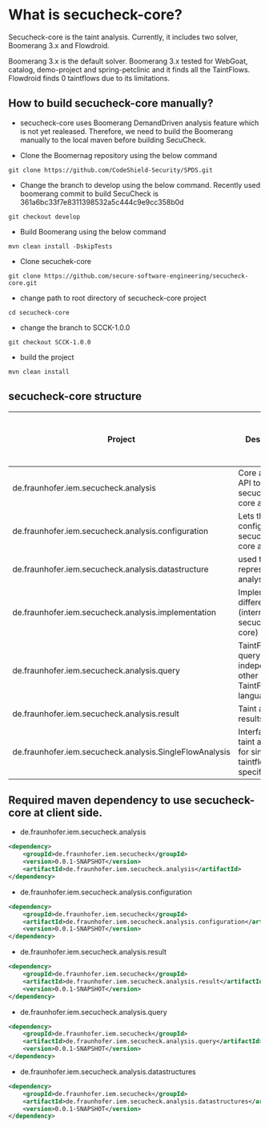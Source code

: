 # What is secucheck-core?
Secucheck-core is the taint analysis. Currently, it includes two solver, 
Boomerang 3.x and Flowdroid.

Boomerang 3.x is the default solver. Boomerang 3.x tested for WebGoat, catalog, demo-project and spring-petclinic and it finds all the TaintFlows. Flowdroid finds 0 taintflows due to its limitations.

## How to build secucheck-core manually?
- secucheck-core uses Boomerang DemandDriven analysis feature which is not yet realeased. Therefore, we need to build the Boomerang manually to the local maven before building SecuCheck. 
 
- Clone the Boomernag repository using the below command
```shell script
git clone https://github.com/CodeShield-Security/SPDS.git
```

- Change the branch to develop using the below command. Recently used boomerang commit to build SecuCheck is 361a6bc33f7e8311398532a5c444c9e9cc358b0d
```shell script
git checkout develop
```

- Build Boomerang using the below command
```shell script
mvn clean install -DskipTests
```

- Clone secuchek-core
```shell script
git clone https://github.com/secure-software-engineering/secucheck-core.git
```

- change path to root directory of secucheck-core project
```shell script
cd secucheck-core
```

- change the branch to SCCK-1.0.0
```shell script
git checkout SCCK-1.0.0
```

- build the project 
```shell script
mvn clean install
```

## secucheck-core structure
| Project | Description | can use in client side? |
| ------- | ----------- | ----------------------- |
| de.fraunhofer.iem.secucheck.analysis | Core analysis API to use secucheck-core analysis | Yes |
| de.fraunhofer.iem.secucheck.analysis.configuration | Lets the client configure secucheck-core analysis | Yes |
| de.fraunhofer.iem.secucheck.analysis.datastructure | used to represent the analysis results | Yes |
| de.fraunhofer.iem.secucheck.analysis.implementation | Implements the different solver (internal to secucheck-core) | No |
| de.fraunhofer.iem.secucheck.analysis.query | TaintFlow query independent of other TaintFlowQuery language | Yes | 
| de.fraunhofer.iem.secucheck.analysis.result | Taint analysis results classes | Yes | 
| de.fraunhofer.iem.secucheck.analysis.SingleFlowAnalysis | Interface for taint analysis for single taintflow specification | No

## Required maven dependency to use secucheck-core at client side.
- de.fraunhofer.iem.secucheck.analysis
```xml
<dependency>
    <groupId>de.fraunhofer.iem.secucheck</groupId>
    <version>0.0.1-SNAPSHOT</version>
    <artifactId>de.fraunhofer.iem.secucheck.analysis</artifactId>
</dependency>
```

- de.fraunhofer.iem.secucheck.analysis.configuration
```xml
<dependency>
    <groupId>de.fraunhofer.iem.secucheck</groupId>
    <artifactId>de.fraunhofer.iem.secucheck.analysis.configuration</artifactId>
    <version>0.0.1-SNAPSHOT</version>
</dependency>
```

- de.fraunhofer.iem.secucheck.analysis.result
```xml
<dependency>
    <groupId>de.fraunhofer.iem.secucheck</groupId>
    <artifactId>de.fraunhofer.iem.secucheck.analysis.result</artifactId>
    <version>0.0.1-SNAPSHOT</version>
</dependency>
```

- de.fraunhofer.iem.secucheck.analysis.query
```xml
<dependency>
    <groupId>de.fraunhofer.iem.secucheck</groupId>
    <artifactId>de.fraunhofer.iem.secucheck.analysis.query</artifactId>
    <version>0.0.1-SNAPSHOT</version>
</dependency>
```

- de.fraunhofer.iem.secucheck.analysis.datastructures
```xml
<dependency>
    <groupId>de.fraunhofer.iem.secucheck</groupId>
    <artifactId>de.fraunhofer.iem.secucheck.analysis.datastructures</artifactId>
    <version>0.0.1-SNAPSHOT</version>
</dependency>
```
